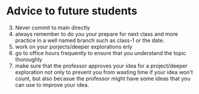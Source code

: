# Advice to future students
3. Never commit to main directly
4. always remember to do you your prepare for next class and more practice in a well named branch such as class-1 or the date.
5. work on your porjects/deeper explorations erly
6. go to office hours frequently to ensure that you understand the topic thoroughly
7. make sure that the professor approves your idea for a project/deeper exploration not only to prevent you from wasting time if your idea won't count, but also becasue the professor might have some ideas that you can use to improve your idea.
